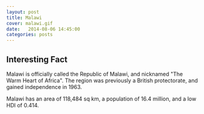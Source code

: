 ```yaml
---
layout: post
title: Malawi
cover: malawi.gif
date:   2014-08-06 14:45:00
categories: posts
---
```


## Interesting Fact

Malawi is officially called the Republic of Malawi, and nicknamed "The Warm Heart of Africa". The region was previously a British protectorate, and gained independence in 1963. 

Malawi has an area of 118,484 sq km, a population of 16.4 million, and a low HDI of 0.414. 